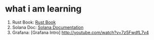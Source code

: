 # what i am learning

1. Rust Book: [Rust Book](https://doc.rust-lang.org/book/)  
2. Solana Doc: [Solana Documentation](https://solana.com/doc)
3. Grafana:  [Grafana Intro] http://youtube.com/watch?v=7z5FwdfL7v4